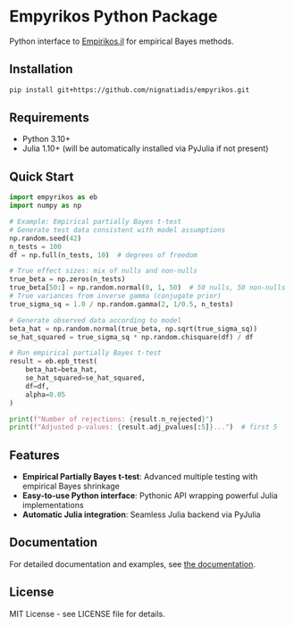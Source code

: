 # Empyrikos Python Package

Python interface to [Empirikos.jl](https://github.com/nignatiadis/Empirikos.jl) for empirical Bayes methods.

## Installation

```bash
pip install git+https://github.com/nignatiadis/empyrikos.git
```

## Requirements

- Python 3.10+
- Julia 1.10+ (will be automatically installed via PyJulia if not present)

## Quick Start

```python
import empyrikos as eb
import numpy as np

# Example: Empirical partially Bayes t-test
# Generate test data consistent with model assumptions
np.random.seed(42)
n_tests = 100
df = np.full(n_tests, 10)  # degrees of freedom

# True effect sizes: mix of nulls and non-nulls  
true_beta = np.zeros(n_tests)
true_beta[50:] = np.random.normal(0, 1, 50)  # 50 nulls, 50 non-nulls
# True variances from inverse gamma (conjugate prior)
true_sigma_sq = 1.0 / np.random.gamma(2, 1/0.5, n_tests)

# Generate observed data according to model
beta_hat = np.random.normal(true_beta, np.sqrt(true_sigma_sq))
se_hat_squared = true_sigma_sq * np.random.chisquare(df) / df

# Run empirical partially Bayes t-test
result = eb.epb_ttest(
    beta_hat=beta_hat,
    se_hat_squared=se_hat_squared, 
    df=df,
    alpha=0.05
)

print(f"Number of rejections: {result.n_rejected}")
print(f"Adjusted p-values: {result.adj_pvalues[:5]}...")  # first 5
```

## Features

- **Empirical Partially Bayes t-test**: Advanced multiple testing with empirical Bayes shrinkage
- **Easy-to-use Python interface**: Pythonic API wrapping powerful Julia implementations
- **Automatic Julia integration**: Seamless Julia backend via PyJulia

## Documentation

For detailed documentation and examples, see [the documentation](docs/).

## License

MIT License - see LICENSE file for details.